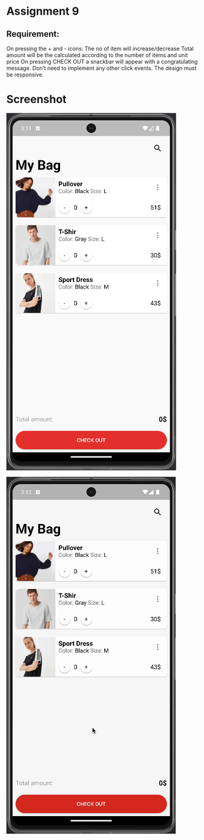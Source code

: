 # Assignment 9
## Requirement:
On pressing the + and - icons:
The no of item will increase/decrease
Total amount will be the calculated according to the number of items and unit price
On pressing CHECK OUT a snackbar will appear with a congratulating message.
Don’t need to implement any other click events.
The design must be responsive.


# Screenshot
![assignment09.png](Screenshot%2Fassignment09.png)

![assignment09.gif](Screenshot%2Fassignment09.gif)